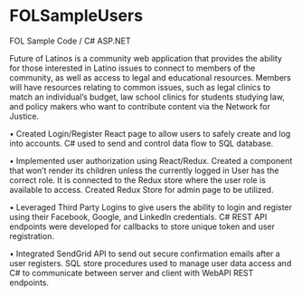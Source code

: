 # FOLSampleUsers
FOL Sample Code / C# ASP.NET

Future of Latinos is a community web application that provides the ability for those interested in Latino issues to connect to members of the community, as well as access to legal and educational resources. Members will have resources relating to common issues, such as legal clinics to match an individual’s budget, law school clinics for students studying law, and policy makers who want to contribute content via the Network for Justice.

•	Created Login/Register React page to allow users to safely create and log into accounts. C# used to send and control data flow to SQL database. 

•	Implemented user authorization using React/Redux. Created a component that won’t render its children unless the currently logged in User has the correct role. It is connected to the Redux store where the user role is available to access. Created Redux Store for admin page to be utilized.

•	Leveraged Third Party Logins to give users the ability to login and register using their Facebook, Google, and LinkedIn credentials. C# REST API endpoints were developed for callbacks to store unique token and user registration. 

•	Integrated SendGrid API to send out secure confirmation emails after a user registers. SQL store procedures used to manage user data access and C# to communicate between server and client with WebAPI REST endpoints.
